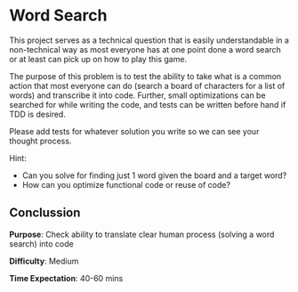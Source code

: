 # Word Search

This project serves as a technical question that is easily understandable in a non-technical way as most everyone has at one point done a word search or at least can pick up on how to play this game.

The purpose of this problem is to test the ability to take what is a common action that most everyone can do (search a board of characters for a list of words) and transcribe it into code. Further, small optimizations can be searched for while writing the code, and tests can be written before hand if TDD is desired. 

Please add tests for whatever solution you write so we can see your thought process.

Hint:
- Can you solve for finding just 1 word given the board and a target word?
- How can you optimize functional code or reuse of code?

## Conclussion
**Purpose**:
Check ability to translate clear human process (solving a word search) into code

**Difficulty**:
Medium

**Time Expectation**:
40-60 mins  

